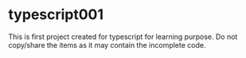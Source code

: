 # typescript001
This is first project created for typescript for learning purpose. Do not copy/share the items as it may contain the incomplete code.
